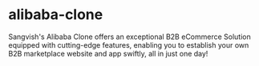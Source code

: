 # alibaba-clone
Sangvish's Alibaba Clone offers an exceptional B2B eCommerce Solution equipped with cutting-edge features, enabling you to establish your own B2B marketplace website and app swiftly, all in just one day!
